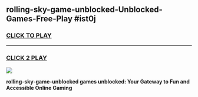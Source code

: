 
## rolling-sky-game-unblocked-Unblocked-Games-Free-Play #ist0j
<h3>
<a href="https://us.freeplayer.one?title=rolling-sky-game-unblocked&ref=9M">CLICK TO PLAY</a></h3>
<hr>

<h3>
<a href="https://us.freeplayer.one?title=rolling-sky-game-unblocked&ref=9M">CLICK 2 PLAY</a>
  
</h3>

<a href="https://us.freeplayer.one?title=rolling-sky-game-unblocked&ref=9M"><img src="https://clearcache.store/games.png"></a>


**rolling-sky-game-unblocked games unblocked: Your Gateway to Fun and Accessible Online Gaming**
